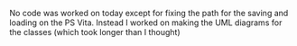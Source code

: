 ---
---
No code was worked on today except for fixing the path for the saving and loading on the PS Vita. Instead I worked on making the UML diagrams for the classes (which took longer than I thought)
